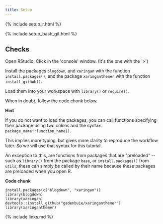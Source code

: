 ```yaml
---
title: Setup
---
```



{% include setup_r.html %}


{% include setup_bash_git.html %}

## Checks
Open RStudio. Click in the 'console' window. (It's the one with the '>')

Install the packages `blogdown`, and `xaringan` with the function `install.packages()`,
and the package `xaringanthemer` with the function `install_github()`.

Load them into your workspace with `library()` or `require()`.

When in doubt, follow the code chunk below.

**Hint**


If you do not want to load the packages, you can call functions specifying their package using two colons and the syntax `package_name::function_name()`.

This implies more typing, but gives more clarity to reproduce the workflow later. So we will use that syntax for this tutorial.

An exception to this, are functions from packages that are "preloaded" --such as `library()` from the package `base`, or `install.packages()` from `utils`; these can simply be called by their name because these packages are preloaded when you open R.


**Code chunk**

```{r}
install.packages(c("blogdown", "xaringan"))
library(blogdown)
library(xaringan)
devtools::install_github("gadenbuie/xaringanthemer")
library(xaringanthemer)
```


{% include links.md %}
